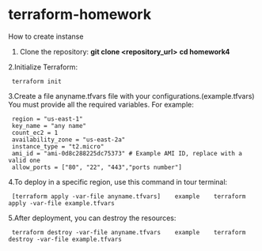 # terraform-homework
How to create instanse

1. Clone the repository:
            **git clone <repository_url>**
            **cd homework4**

2.Initialize Terraform:

     terraform init

3.Create a file anyname.tfvars file with your configurations.(example.tfvars) You must provide all the required variables.  For example:

     region = "us-east-1"
     key_name = "any name"
     count_ec2 = 1
     availability_zone = "us-east-2a"
     instance_type = "t2.micro"
     ami_id = "ami-0d8c288225dc75373" # Example AMI ID, replace with a valid one
     allow_ports = ["80", "22", "443","ports number"]

4.To deploy in a specific region, use this command in tour terminal:


     [terraform apply -var-file anyname.tfvars]    example    terraform apply -var-file example.tfvars

5.After deployment, you can destroy the resources:

     terraform destroy -var-file anyname.tfvars    example    terraform destroy -var-file example.tfvars

